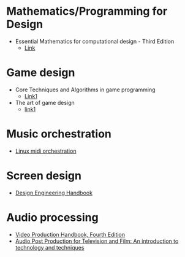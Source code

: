 # Mathematics/Programming for Design
- Essential Mathematics for computational design - Third Edition
  - [Link](https://math.okstate.edu/people/segerman/4423/EssentialMathematicsForComputationalDesign_ThirdEdition_rev3.pdf)

# Game design
- Core Techniques and Algorithms in game programming
  - [Link1](http://index-of.co.uk/Algorithms/Core%20Techniques%20and%20Algorithms%20in%20Game%20Programming.pdf)
- The art of game design
  - [link1](https://iums.ac.ir/uploads/%5BJesse_Schell%5D_The_Art_of_Game_Design_A_book_of_l(BookFi).pdf)
# Music orchestration
- [Linux midi orchestration](http://www.schaffter.ca/pdf/linux-midi-orchestration.pdf)

# Screen design
- [Design Engineering Handbook](https://drive.google.com/file/d/1Jo_hVub2ZOkvmvcXn5FR-TCEQB3gg9JA/view?usp=sharing)

# Audio processing
- [Video Production Handbook, Fourth Edition](http://home.fa.utl.pt/~cfig/Anima%E7%E3o%20e%20Cinema/Realiza%E7%E3o%20Cinematogr%E1fica/Video%20Production%20Handbook,%20Fourth%20Edition.pdf)
- [Audio Post Production for Television and Film: An introduction to technology and techniques](?)